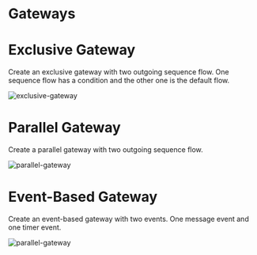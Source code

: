 # Gateways

# Exclusive Gateway

Create an exclusive gateway with two outgoing sequence flow. One sequence flow has a condition and the other one is the default flow.

![exclusive-gateway](/bpmn-modeler/gateways/exclusive-gateway.gif)

# Parallel Gateway

Create a parallel gateway with two outgoing sequence flow.

![parallel-gateway](/bpmn-modeler/gateways/parallel-gateway.gif)

# Event-Based Gateway

Create an event-based gateway with two events. One message event and one timer event.

![parallel-gateway](/bpmn-modeler/gateways/event-based-gateway.gif)
